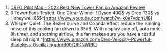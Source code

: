 1. [DREO Pilot Max - 2022 Best New Tower Fan on Amazon Review](https://www.youtube.com/watch?v=em5t6aCBjlc)
2. 3 Tower Fans Tested, One Clear Winner ! Dyson 400$ vs Dreo 130$ vs Honeywell 65$^[https://www.youtube.com/watch?v=k0e7vdphUi8]
3. Whisper Quiet: The Bézier curve and Coanda effect reduce the running noise of this cooling fan down to 35dB. With display auto off, auto mute, 8h timer, and soothing airflow, this fan makes sure you have a restful sleep all night.^[https://www.amazon.com/Dreo-Velocity-Powerful-Bladeless-Oscillating/dp/B09Q6DNWRK]